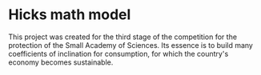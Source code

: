 # Hicks math model

This project was created for the third stage of the competition for the protection of the Small Academy of Sciences. Its essence is to build many coefficients of inclination for consumption, for which the country's economy becomes sustainable.
